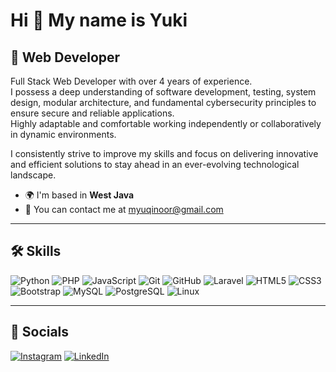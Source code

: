 # Hi 👋 My name is Yuki

## 💼 Web Developer

Full Stack Web Developer with over 4 years of experience.  
I possess a deep understanding of software development, testing, system design, modular architecture, and fundamental cybersecurity principles to ensure secure and reliable applications.  
Highly adaptable and comfortable working independently or collaboratively in dynamic environments.

I consistently strive to improve my skills and focus on delivering innovative and efficient solutions to stay ahead in an ever-evolving technological landscape.

- 🌍 I'm based in **West Java**
- 📧 You can contact me at [myuqinoor@gmail.com](mailto:myuqinoor@gmail.com)

---

## 🛠️ Skills

![Python](https://img.shields.io/badge/-Python-3776AB?logo=python&logoColor=fff&style=flat)
![PHP](https://img.shields.io/badge/-PHP-777BB4?logo=php&logoColor=fff&style=flat)
![JavaScript](https://img.shields.io/badge/-JavaScript-F7DF1E?logo=javascript&logoColor=000&style=flat)
![Git](https://img.shields.io/badge/-Git-F05032?logo=git&logoColor=fff&style=flat)
![GitHub](https://img.shields.io/badge/-GitHub-181717?logo=github&logoColor=fff&style=flat)
![Laravel](https://img.shields.io/badge/-Laravel-FF2D20?logo=laravel&logoColor=fff&style=flat)
![HTML5](https://img.shields.io/badge/-HTML5-E34F26?logo=html5&logoColor=fff&style=flat)
![CSS3](https://img.shields.io/badge/-CSS3-1572B6?logo=css3&logoColor=fff&style=flat)
![Bootstrap](https://img.shields.io/badge/-Bootstrap-7952B3?logo=bootstrap&logoColor=fff&style=flat)
![MySQL](https://img.shields.io/badge/-MySQL-4479A1?logo=mysql&logoColor=fff&style=flat)
![PostgreSQL](https://img.shields.io/badge/-PostgreSQL-4169E1?logo=postgresql&logoColor=fff&style=flat)
![Linux](https://img.shields.io/badge/-Linux-FCC624?logo=linux&logoColor=000&style=flat)

---

## 📱 Socials

[![Instagram](https://img.shields.io/badge/-Instagram-E4405F?logo=instagram&logoColor=fff&style=flat)](https://instagram.com/)
[![LinkedIn](https://img.shields.io/badge/-LinkedIn-0A66C2?logo=linkedin&logoColor=fff&style=flat)](https://linkedin.com/)
